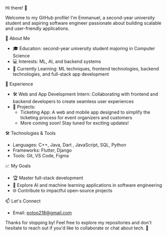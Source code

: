 Hi there! 👋

Welcome to my GitHub profile! I'm Emmanuel, a second-year university student and aspiring software engineer passionate about building scalable and user-friendly applications.



🚀 About Me
- 🎓 Education: second-year university student majoring in Computer Science
- 💻 Interests: ML, AI, and backend systems
- 🌱 Currently Learning: ML techniques, frontend technologies, backend technologies, and full-stack app development

 💼 Experience
- 🛠️ Web and App Development Intern: Collaborating with frontend and backend developers to create seamless user experiences
- 🎯 Projects:
  - Ticketing App: A web and mobile app designed to simplify the ticketing process for event organizers and customers
  - More coming soon! Stay tuned for exciting updates!



 🛠️ Technologies & Tools
- Languages: C++, Java, Dart , JavaScript, SQL, Python
- Frameworks: Flutter, Django
- Tools: Git, VS Code, Figma



 📈 My Goals
- 🏆 Master full-stack development
- 🤖 Explore AI and machine learning applications in software engineering
- 🌐 Contribute to impactful open-source projects



 📫 Let's Connect
- Email: eotoo218@gmail.com



Thanks for stopping by! Feel free to explore my repositories and don't hesitate to reach out if you'd like to collaborate or chat about tech. 🚀

